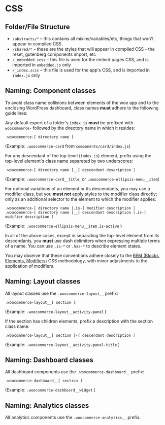 # CSS

## Folder/File Structure

- `/abstracts/*` – this contains all mixins/variables/etc, things that won't appear in compiled CSS
- `/shared/*` – these are the styles that will appear in compiled CSS - the reset, gutenberg components import, etc
- `/_embedded.scss` – this file is used for the embed pages CSS, and is imported in `embedded.js` only
- `/_index.scss` – this file is used for the app's CSS, and is imported in `index.js` only

## Naming: Component classes

To avoid class name collisions between elements of the woo app and to the enclosing WordPress dashboard, class names **must** adhere to the following guidelines:

Any default export of a folder's `index.js` **must** be prefixed with `woocommerce-` followed by the directory name in which it resides:

```
.woocommerce-[ directory name ]
```

(Example: `.woocommerce-card` from `components/card/index.js`)

For any descendant of the top-level (`index.js`) element, prefix using the top-level element's class name separated by two underscores:

```
.woocommerce-[ directory name ]__[ descendant description ]
```

(Example: `.woocommerce-card__title`, or `.woocommerce-ellipsis-menu__item`)

For optional variations of an element or its descendants, you may use a modifier class, but you **must not** apply styles to the modifier class directly; only as an additional selector to the element to which the modifier applies:

```
.woocommerce-[ directory name ].is-[ modifier description ]
.woocommerce-[ directory name ]__[ descendant description ].is-[ modifier description ]
```

(Example: `.woocommerce-ellipsis-menu__item.is-active` )

In all of the above cases, except in separating the top-level element from its descendants, you **must** use dash delimiters when expressing multiple terms of a name. You can use `.is-*` or `.has-*` to describe element states.

You may observe that these conventions adhere closely to the [BEM (Blocks, Elements, Modifiers)](http://getbem.com/introduction/) CSS methodology, with minor adjustments to the application of modifiers.

## Naming: Layout classes

All layout classes use the `.woocommerce-layout__` prefix:

```
.woocommerce-layout__[ section ]
```

(Example: `.woocommerce-layout__activity-panel` )

If the section has children elements, prefix a description with the section class name:

```
.woocommerce-layout__[ section ]-[ descendant description ]
```

(Example: `.woocommerce-layout__activity-panel-title` )

## Naming: Dashboard classes

All dashboard components use the `.woocommerce-dashboard__` prefix:

```
.woocommerce-dashboard__[ section ]
```

(Example: `.woocommerce-dashboard__widget` )

## Naming: Analytics classes

All analytics components use the `.woocommerce-analytics__` prefix.
